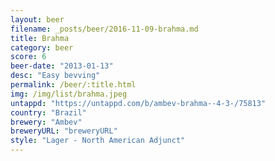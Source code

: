 ```yaml
---
layout: beer
filename: _posts/beer/2016-11-09-brahma.md
title: Brahma
category: beer
score: 6
beer-date: "2013-01-13"
desc: "Easy bevving"
permalink: /beer/:title.html
img: /img/list/brahma.jpeg
untappd: "https://untappd.com/b/ambev-brahma--4-3-/75813"
country: "Brazil"
brewery: "Ambev"
breweryURL: "breweryURL"
style: "Lager - North American Adjunct"
---
```

